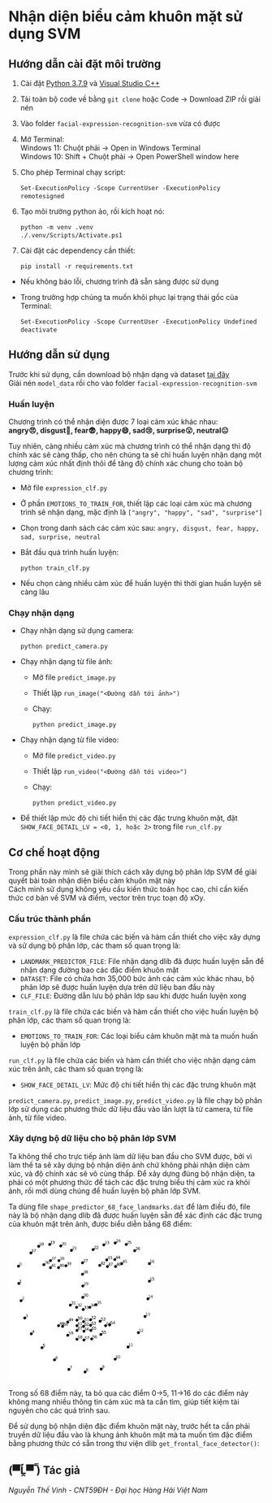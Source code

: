 # Nhận diện biểu cảm khuôn mặt sử dụng SVM

## Hướng dẫn cài đặt môi trường

1. Cài đặt [Python 3.7.9](https://www.python.org/downloads/release/python-379/) và [Visual Studio C++](https://visualstudio.microsoft.com/vs/features/cplusplus/)

2. Tải toàn bộ code về bằng `git clone` hoặc Code -> Download ZIP rồi giải nén

3. Vào folder `facial-expression-recognition-svm` vừa có được

4. Mở Terminal:\
    Windows 11: Chuột phải -> Open in Windows Terminal\
    Windows 10: Shift + Chuột phải -> Open PowerShell window here

5. Cho phép Terminal chạy script:
    ```
    Set-ExecutionPolicy -Scope CurrentUser -ExecutionPolicy remotesigned
    ```

6. Tạo môi trường python ảo, rồi kích hoạt nó:
    ```
    python -m venv .venv
    ./.venv/Scripts/Activate.ps1
    ```

7. Cài đặt các dependency cần thiết:
    ```
    pip install -r requirements.txt
    ```

- Nếu không báo lỗi, chương trình đã sẵn sàng được sử dụng
- Trong trường hợp chúng ta muốn khôi phục lại trạng thái gốc của Terminal:

    ```
    Set-ExecutionPolicy -Scope CurrentUser -ExecutionPolicy Undefined
    deactivate
    ```

## Hướng dẫn sử dụng

Trước khi sử dụng, cần download bộ nhận dạng và dataset [tại đây](https://www.mediafire.com/file/9c9rzh7wxu6h11u/model_data.rar/file)\
Giải nén `model_data` rồi cho vào folder `facial-expression-recognition-svm`

### Huấn luyện
Chương trình có thể nhận diện được 7 loại cảm xúc khác nhau:\
**angry:angry:,
disgust:vomiting_face:,
fear:fearful:,
happy:smile:,
sad:cry:,
surprise:open_mouth:,
neutral:neutral_face:**

Tuy nhiên, càng nhiều cảm xúc mà chương trình có thể nhận dạng thì độ chính xác sẽ càng thấp, cho nên chúng ta sẽ chỉ huấn luyện nhận dạng một lượng cảm xúc nhất định thôi để tăng độ chính xác chung cho toàn bộ chương trình:

- Mở file `expression_clf.py`
- Ở phần `EMOTIONS_TO_TRAIN_FOR`, thiết lập các loại cảm xúc mà chương trình sẽ nhận dạng, mặc định là `["angry", "happy", "sad", "surprise"]`
- Chọn trong danh sách các cảm xúc sau: `angry, disgust, fear, happy, sad, surprise, neutral`
- Bắt đầu quá trình huấn luyện:

    ```
    python train_clf.py
    ```
- Nếu chọn càng nhiều cảm xúc để huấn luyện thì thời gian huấn luyện sẽ càng lâu

### Chạy nhận dạng
- Chạy nhận dạng sử dụng camera:

    ```
    python predict_camera.py
    ```
- Chạy nhận dạng từ file ảnh:
    - Mở file `predict_image.py`
    - Thiết lập `run_image("<Đường dẫn tới ảnh>")`
    - Chạy:
    
        ```
        python predict_image.py
        ```
- Chạy nhận dạng từ file video:
    - Mở file `predict_video.py`
    - Thiết lập `run_video("<Đường dẫn tới video>")`
    - Chạy:
    
        ```
        python predict_video.py
        ```

- Để thiết lập mức độ chi tiết hiển thị các đặc trưng khuôn mặt, đặt `SHOW_FACE_DETAIL_LV = <0, 1, hoặc 2>` trong file `run_clf.py`

## Cơ chế hoạt động
Trong phần này mình sẽ giải thích cách xây dựng bộ phân lớp SVM để giải quyết bài toán nhận diện biểu cảm khuôn mặt này\
Cách mình sử dụng không yêu cầu kiến thức toán học cao, chỉ cần kiến thức cơ bản về SVM và điểm, vector trên trục toạn độ xOy.

### Cấu trúc thành phần
`expression_clf.py` là file chứa các biến và hàm cần thiết cho việc xây dựng và sử dụng bộ phân lớp, các tham số quan trọng là:
- `LANDMARK_PREDICTOR_FILE`: File nhận dạng dlib đã được huấn luyện sẵn để nhận dạng đường bao các đặc điểm khuôn mặt
- `DATASET`: File có chứa hơn 35,000 bức ảnh các cảm xúc khác nhau, bộ phân lớp sẽ được huấn luyện dựa trên dữ liệu ban đầu này
- `CLF_FILE`: Đường dẫn lưu bộ phân lớp sau khi được huấn luyện xong

`train_clf.py` là file chứa các biến và hàm cần thiết cho việc huấn luyện bộ phân lớp, các tham số quan trọng là:
- `EMOTIONS_TO_TRAIN_FOR`: Các loại biểu cảm khuôn mặt mà ta muốn huấn luyện bộ phân lớp

`run_clf.py` là file chứa các biến và hàm cần thiết cho việc nhận dạng cảm xúc trên ảnh, các tham số quan trọng là:
- `SHOW_FACE_DETAIL_LV`: Mức độ chi tiết hiển thị các đặc trưng khuôn mặt

`predict_camera.py`, `predict_image.py`, `predict_video.py` là file chạy bộ phân lớp sử dụng các phương thức dữ liệu đầu vào lần lượt là từ camera, từ file ảnh, từ file video.

### Xây dựng bộ dữ liệu cho bộ phân lớp SVM
Ta không thể cho trực tiếp ảnh làm dữ liệu ban đầu cho SVM được, bởi vì làm thế ta sẽ xây dựng bộ nhận diện ảnh chứ không phải nhận diện cảm xúc, và độ chính xác sẽ vô cùng thấp. Để xây dựng đúng bộ nhận diện, ta phải có một phương thức để tách các đặc trưng biểu thị cảm xúc ra khỏi ảnh, rồi mới dùng chúng để huấn luyện bộ phân lớp SVM.

Ta dùng file `shape_predictor_68_face_landmarks.dat` để làm điều đó, file này là bộ nhận dạng dlib đã được huấn luyện sẵn để xác định các đặc trưng của khuôn mặt trên ảnh, được biểu diễn bằng 68 điểm:

<img src="data/68.png" width="300">

Trong số 68 điểm này, ta bỏ qua các điểm 0->5, 11->16 do các điểm này không mang nhiều thông tin cảm xúc mà ta cần tìm, giúp tiết kiệm tài nguyên cho các quá trình sau.

Để sử dụng bộ nhận diện đặc điểm khuôn mặt này, trước hết ta cần phải truyền dữ liệu đầu vào là khung ảnh khuôn mặt mà ta muốn tìm đặc điểm bằng phương thức có sẵn trong thư viện dlib `get_frontal_face_detector()`:



## (▀̿Ĺ̯▀̿ ̿) Tác giả
*Nguyễn Thế Vinh - CNT59ĐH - Đại học Hàng Hải Việt Nam*
